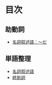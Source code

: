 # 目次

## 助動詞

- [名詞叙述語：〜だ](./da.md)

## 単語整理

- [名詞叙述語](./meishijojutsugo.md)
- [終助詞](./syuujoshi.md)